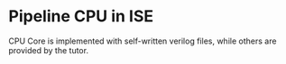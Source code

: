 # Pipeline CPU in ISE

CPU Core is implemented with self-written verilog files, while others are provided by the tutor.
